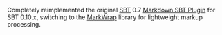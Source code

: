 Completely reimplemented the original [SBT][] 0.7
[Markdown SBT Plugin][] for SBT 0.10.x, switching to the
[MarkWrap][] library for lightweight markup processing.

[MarkWrap]: http://software.clapper.org/markwrap/
[Markdown SBT Plugin]: http://software.clapper.org/sbt-plugins/markdown.html
[SBT]: https://github.com/harrah/xsbt
